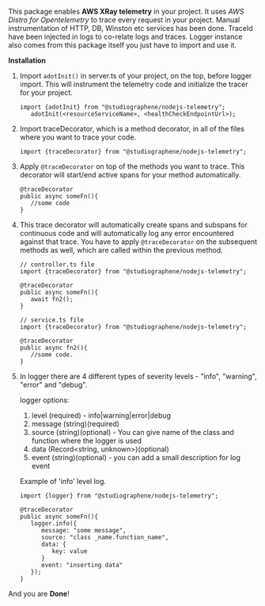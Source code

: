 This package enables **AWS XRay telemetry** in your project.
It uses *AWS Distro for Opentelemetry* to trace every request in your project.
Manual instrumentation of HTTP, DB, Winston etc services has been done.
TraceId have been injected in logs to co-relate logs and traces.
Logger instance also comes from this package itself you just have to import and use it.


**Installation**

1. Import `adotInit()` in server.ts of your project, on the top, before logger import. This will instrument the telemetry code and initialize the tracer for your project.
   

   ```
   import {adotInit} from "@studiographene/nodejs-telemetry";
      adotInit(<resourceServiceName>, <healthCheckEndpointUrl>);

   ```
2. Import traceDecorator, which is a method decorator, in all of the files where you want to trace your code.

   ```
   import {traceDecorator} from "@studiographene/nodejs-telemetry";
   ```

3. Apply `@traceDecorator` on top of the methods you want to trace. This decorator will start/end active spans for your method automatically.

   ```
   @traceDecorator
   public async someFn(){
      //some code
   }
   ```
4. This trace decorator will automatically create spans and subspans for continuous code and will automatically log any error encountered against that trace. You have to apply `@traceDecorator` on the subsequent methods as well, which are called within the previous method.

   ```
   // controller.ts file
   import {traceDecorator} from "@studiographene/nodejs-telemetry";

   @traceDecorator
   public async someFn(){
      await fn2();
   }

   // service.ts file
   import {traceDecorator} from "@studiographene/nodejs-telemetry";

   @traceDecorator
   public async fn2(){
      //some code.
   }
   ```
5. In logger there are 4 different types of severity levels - "info", "warning", "error" and "debug".

   logger options:
   1. level (required) - info|warning|error|debug
   2. message (string)(required)
   3. source (string)(optional) - You can give name of the class and function where the logger is used
   4. data (Record<string, unknown>)(optional)
   5. event (string)(optional) - you can add a small description for log event

   Example of 'info' level log.
   ```
   import {logger} from "@studiographene/nodejs-telemetry";

   @traceDecorator
   public async someFn(){
      logger.info({
         message: "some message", 
         source: "class _name.function_name", 
         data: {
            key: value
         }
         event: "inserting data"
      });
   }
   ```

And you are **Done**!
